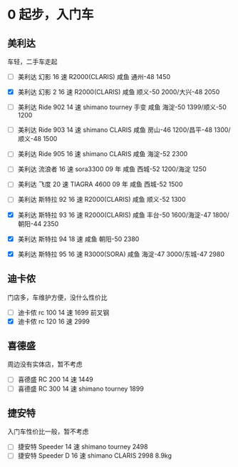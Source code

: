 # 0 起步，入门车

## 美利达

车轻，二手车走起

- [ ] 美利达 幻影 16 速 R2000(CLARIS)
      咸鱼 通州-48 1450
- [x] 美利达 幻影 2 16 速 R2000(CLARIS)
      咸鱼 顺义-50 2000/大兴-48 2050

- [ ] 美利达 Ride 902 14 速 shimano tourney 手变
      咸鱼 海淀-50 1399/顺义-50 1200
- [ ] 美利达 Ride 903 14 速 shimano CLARIS
      咸鱼 房山-46 1200/昌平-48 1300/顺义-48 1500
- [ ] 美利达 Ride 905 16 速 shimano CLARIS
      咸鱼 海淀-52 2300

- [ ] 美利达 流浪者 16 速 sora3300 09 年
      咸鱼 西城-52 1200/海淀 1250
- [ ] 美利达 飞度 20 速 TIAGRA 4600 09 年
      咸鱼 西城-52 1500

- [ ] 美利达 斯特拉 92 16 速 R2000(CLARIS)
      咸鱼 顺义-52 1300
- [x] 美利达 斯特拉 93 16 速 R2000(CLARIS)
      咸鱼 丰台-50 1600/海淀-47 1800/朝阳-44 2350
- [x] 美利达 斯特拉 94 18 速
      咸鱼 朝阳-50 2380
- [x] 美利达 斯特拉 95 16 速 R3000(SORA)
      咸鱼 海淀-47 3000/东城-47 2980

## 迪卡侬

门店多，车维护方便，没什么性价比

- [ ] 迪卡侬 rc 100 14 速 1699 前叉钢
- [x] 迪卡侬 rc 120 16 速 2999

## 喜德盛

周边没有实体店，暂不考虑

- [ ] 喜德盛 RC 200 14 速 1449
- [ ] 喜德盛 RC 300 14 速 shimano tourney 1899

## 捷安特

入门车性价比一般，暂不考虑

- [ ] 捷安特 Speeder 14 速 shimano tourney 2498
- [ ] 捷安特 Speeder D 16 速 shimano CLARIS 2998 8.9kg
